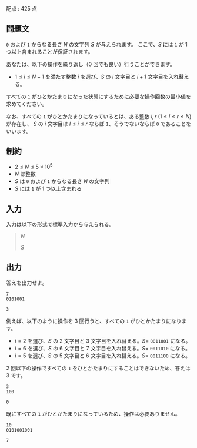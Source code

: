 配点 : $425$ 点

## 問題文

`0` および `1` からなる長さ $N$ の文字列 $S$ が与えられます。
ここで、$S$ には `1` が $1$ つ以上含まれることが保証されます。

あなたは、以下の操作を繰り返し（$0$ 回でも良い）行うことができます。

- $1\leq i\leq N-1$ を満たす整数 $i$ を選び、$S$ の $i$ 文字目と $i+1$ 文字目を入れ替える。

すべての `1` がひとかたまりになった状態にするために必要な操作回数の最小値を求めてください。

なお、すべての `1` がひとかたまりになっているとは、ある整数 $l,r\ (1\leq l\leq r\leq N)$ が存在し、
$S$ の $i$ 文字目は $l\leq i\leq r$ ならば `1`、そうでないならば `0` であることをいいます。

## 制約

- $2\leq N\leq 5\times 10^5$
- $N$ は整数
- $S$ は `0` および `1` からなる長さ $N$ の文字列
- $S$ には `1` が $1$ つ以上含まれる

## 入力

入力は以下の形式で標準入力から与えられる。

> $N$
> 
> $S$

## 出力

答えを出力せよ。

```input1
7
0101001
```

```output1
3
```

例えば、以下のように操作を $3$ 回行うと、すべての `1` がひとかたまりになります。

- $i=2$ を選び、$S$ の $2$ 文字目と $3$ 文字目を入れ替える。$S=$ `0011001` になる。
- $i=6$ を選び、$S$ の $6$ 文字目と $7$ 文字目を入れ替える。$S=$ `0011010` になる。
- $i=5$ を選び、$S$ の $5$ 文字目と $6$ 文字目を入れ替える。$S=$ `0011100` になる。

$2$ 回以下の操作ですべての `1` をひとかたまりにすることはできないため、答えは $3$ です。

```input2
3
100
```

```output2
0
```

既にすべての `1` がひとかたまりになっているため、操作は必要ありません。

```input3
10
0101001001
```

```output3
7
```